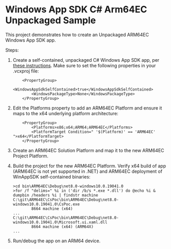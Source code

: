 # Windows App SDK C# Arm64EC Unpackaged Sample

This project demonstrates how to create an Unpackaged ARM64EC Windows App SDK app.

Steps:

1. Create a self-contained, unpackaged C# Windows App SDK app, per [these instructions](https://learn.microsoft.com/en-us/windows/apps/windows-app-sdk/deploy-unpackaged-apps#use-the-windows-app-sdk-runtime). Make sure to set the following properties in your .vcxproj file:

    ```MSBuild
        <PropertyGroup>
            <WindowsAppSdkSelfContained>true</WindowsAppSdkSelfContained>
            <WindowsPackageType>None</WindowsPackageType>
        </PropertyGroup>
    ```

1. Edit the Platforms property to add an ARM64EC Platform and ensure it maps to the x64 underlying platform architecture:

    ```MSBuild
        <PropertyGroup>
            <Platforms>x86;x64;ARM64;ARM64EC</Platforms>
            <PlatformTarget Condition=" '$(Platform)' == 'ARM64EC' ">x64</PlatformTarget>
        </PropertyGroup>
    ```

1. Create an ARM64EC Solution Platform and map it to the new ARM64EC Project Platform.

1. Build the project for the new ARM64EC Platform.  Verify x64 build of app (ARM64EC is not yet supported in .NET)
and ARM64EC deployment of WinAppSDK self-contained binaries:

    ```shell
    >cd bin\ARM64EC\Debug\net8.0-windows10.0.19041.0
    >for /f "delims=" %i in ('dir /b/s *.exe *.dll') do @echo %i & dumpbin /headers %i | findstr machine
    C:\git\ARM64EC\CsPoc\bin\ARM64EC\Debug\net8.0-windows10.0.19041.0\CsPoc.exe
            8664 machine (x64)
    ...
    C:\git\ARM64EC\CsPoc\bin\ARM64EC\Debug\net8.0-windows10.0.19041.0\Microsoft.ui.xaml.dll
            8664 machine (x64) (ARM64X)
    ...
    ```

1. Run/debug the app on an ARM64 device.
